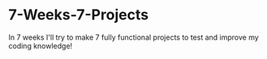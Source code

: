 # 7-Weeks-7-Projects
In 7 weeks I'll try to make 7 fully functional projects to test and improve my coding knowledge!
